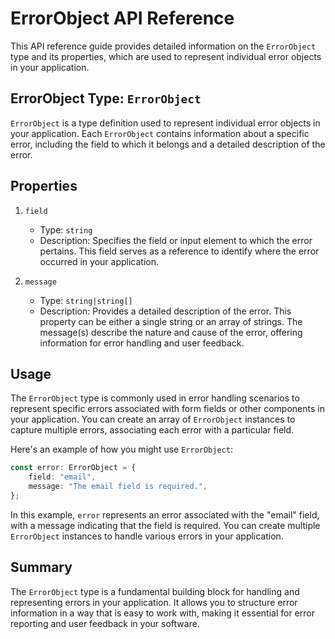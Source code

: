 # ErrorObject API Reference

This API reference guide provides detailed information on the `ErrorObject` type and its properties, which are used to represent individual error objects in your application.

## ErrorObject Type: `ErrorObject`

`ErrorObject` is a type definition used to represent individual error objects in your application. Each `ErrorObject` contains information about a specific error, including the field to which it belongs and a detailed description of the error.

## Properties

1. `field`
   - Type: `string`
   - Description: Specifies the field or input element to which the error pertains. This field serves as a reference to identify where the error occurred in your application.

2. `message`
   - Type: `string|string[]`
   - Description: Provides a detailed description of the error. This property can be either a single string or an array of strings. The message(s) describe the nature and cause of the error, offering information for error handling and user feedback.

## Usage

The `ErrorObject` type is commonly used in error handling scenarios to represent specific errors associated with form fields or other components in your application. You can create an array of `ErrorObject` instances to capture multiple errors, associating each error with a particular field.

Here's an example of how you might use `ErrorObject`:

```typescript
const error: ErrorObject = {
    field: "email",
    message: "The email field is required.",
};
```

In this example, `error` represents an error associated with the "email" field, with a message indicating that the field is required. You can create multiple `ErrorObject` instances to handle various errors in your application.

## Summary

The `ErrorObject` type is a fundamental building block for handling and representing errors in your application. It allows you to structure error information in a way that is easy to work with, making it essential for error reporting and user feedback in your software.
